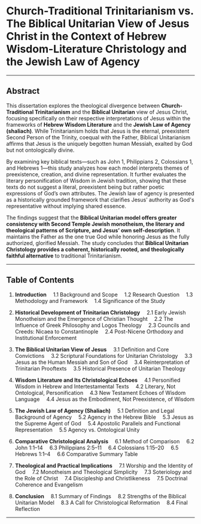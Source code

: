 # Church-Traditional Trinitarianism vs. The Biblical Unitarian View of Jesus Christ in the Context of Hebrew Wisdom-Literature Christology and the Jewish Law of Agency  

---

## **Abstract**

This dissertation explores the theological divergence between **Church-Traditional Trinitarianism** and the **Biblical Unitarian** view of Jesus Christ, focusing specifically on their respective interpretations of Jesus within the frameworks of **Hebrew Wisdom Literature** and the **Jewish Law of Agency (shaliach)**. While Trinitarianism holds that Jesus is the eternal, preexistent Second Person of the Trinity, coequal with the Father, Biblical Unitarianism affirms that Jesus is the uniquely begotten human Messiah, exalted by God but not ontologically divine.

By examining key biblical texts—such as John 1, Philippians 2, Colossians 1, and Hebrews 1—this study analyzes how each model interprets themes of preexistence, creation, and divine representation. It further evaluates the literary personification of Wisdom in Jewish tradition, showing that these texts do not suggest a literal, preexistent being but rather poetic expressions of God’s own attributes. The Jewish law of agency is presented as a historically grounded framework that clarifies Jesus’ authority as God's representative without implying shared essence.

The findings suggest that the **Biblical Unitarian model offers greater consistency with Second Temple Jewish monotheism, the literary and theological patterns of Scripture, and Jesus’ own self-description**. It maintains the Father as the one true God while honoring Jesus as the fully authorized, glorified Messiah. The study concludes that **Biblical Unitarian Christology provides a coherent, historically rooted, and theologically faithful alternative** to traditional Trinitarianism.

---

## **Table of Contents**

1. **Introduction**
    1.1 Background and Scope
    1.2 Research Question
    1.3 Methodology and Framework
    1.4 Significance of the Study

2. **Historical Development of Trinitarian Christology**
    2.1 Early Jewish Monotheism and the Emergence of Christian Thought
    2.2 The Influence of Greek Philosophy and Logos Theology
    2.3 Councils and Creeds: Nicaea to Constantinople
    2.4 Post-Nicene Orthodoxy and Institutional Enforcement

3. **The Biblical Unitarian View of Jesus**
    3.1 Definition and Core Convictions
    3.2 Scriptural Foundations for Unitarian Christology
    3.3 Jesus as the Human Messiah and Son of God
    3.4 Reinterpretation of Trinitarian Prooftexts
    3.5 Historical Presence of Unitarian Theology

4. **Wisdom Literature and Its Christological Echoes**
    4.1 Personified Wisdom in Hebrew and Intertestamental Texts
    4.2 Literary, Not Ontological, Personification
    4.3 New Testament Echoes of Wisdom Language
    4.4 Jesus as the Embodiment, Not Preexistence, of Wisdom

5. **The Jewish Law of Agency (Shaliach)**
    5.1 Definition and Legal Background of Agency
    5.2 Agency in the Hebrew Bible
    5.3 Jesus as the Supreme Agent of God
    5.4 Apostolic Parallels and Functional Representation
    5.5 Agency vs. Ontological Unity

6. **Comparative Christological Analysis**
    6.1 Method of Comparison
    6.2 John 1:1–14
    6.3 Philippians 2:5–11
    6.4 Colossians 1:15–20
    6.5 Hebrews 1:1–4
    6.6 Comparative Summary Table

7. **Theological and Practical Implications**
    7.1 Worship and the Identity of God
    7.2 Monotheism and Theological Simplicity
    7.3 Soteriology and the Role of Christ
    7.4 Discipleship and Christlikeness
    7.5 Doctrinal Coherence and Evangelism

8. **Conclusion**
    8.1 Summary of Findings
    8.2 Strengths of the Biblical Unitarian Model
    8.3 A Call for Christological Reformation
    8.4 Final Reflection

---
